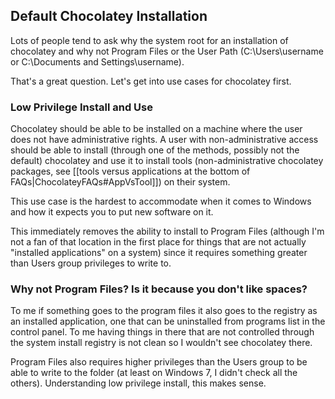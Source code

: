 ## Default Chocolatey Installation
  
Lots of people tend to ask why the system root for an installation of chocolatey and why not Program Files or the User Path (C:\Users\username or C:\Documents and Settings\username).  
  
That's a great question. Let's get into use cases for chocolatey first.  
  
### Low Privilege Install and Use
Chocolatey should be able to be installed on a machine where the user does not have administrative rights.  A user with non-administrative access should be able to install (through one of the methods, possibly not the default) chocolatey and use it to install tools (non-administrative chocolatey packages, see [[tools versus applications at the bottom of FAQs|ChocolateyFAQs#AppVsTool]]) on their system.  
  
This use case is the hardest to accommodate when it comes to Windows and how it expects you to put new software on it.  
  
This immediately removes the ability to install to Program Files (although I'm not a fan of that location in the first place for things that are not actually "installed applications" on a system) since it requires something greater than Users group privileges to write to.

### Why not Program Files? Is it because you don't like spaces?
To me if something goes to the program files it also goes to the registry as an installed application, one that can be uninstalled from programs list in the control panel. To me having things in there that are not controlled through the system install registry is not clean so I wouldn't see chocolatey there.  
  
Program Files also requires higher privileges than the Users group to be able to write to the folder (at least on Windows 7, I didn't check all the others). Understanding low privilege install, this makes sense.    